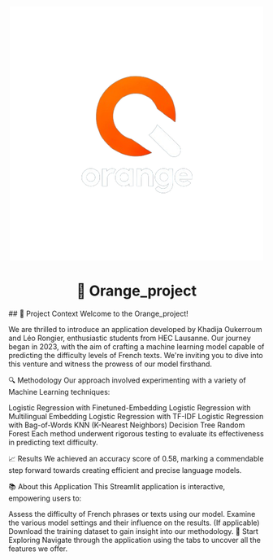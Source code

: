 <p align="center">
  <img src="Application/Logo_team_orange_DS&ML.png" alt="Logo">
</p>

<h1 align="center">🍊 Orange_project</h1>
## 🌟 Project Context
Welcome to the Orange_project!

We are thrilled to introduce an application developed by Khadija Oukerroum and Léo Rongier, enthusiastic students from HEC Lausanne. Our journey began in 2023, with the aim of crafting a machine learning model capable of predicting the difficulty levels of French texts. We're inviting you to dive into this venture and witness the prowess of our model firsthand.

🔍 Methodology
Our approach involved experimenting with a variety of Machine Learning techniques:

Logistic Regression with Finetuned-Embedding
Logistic Regression with Multilingual Embedding
Logistic Regression with TF-IDF
Logistic Regression with Bag-of-Words
KNN (K-Nearest Neighbors)
Decision Tree
Random Forest
Each method underwent rigorous testing to evaluate its effectiveness in predicting text difficulty.

📈 Results
We achieved an accuracy score of 0.58, marking a commendable step forward towards creating efficient and precise language models.

📚 About this Application
This Streamlit application is interactive, empowering users to:

Assess the difficulty of French phrases or texts using our model.
Examine the various model settings and their influence on the results.
(If applicable) Download the training dataset to gain insight into our methodology.
🚀 Start Exploring
Navigate through the application using the tabs to uncover all the features we offer.
